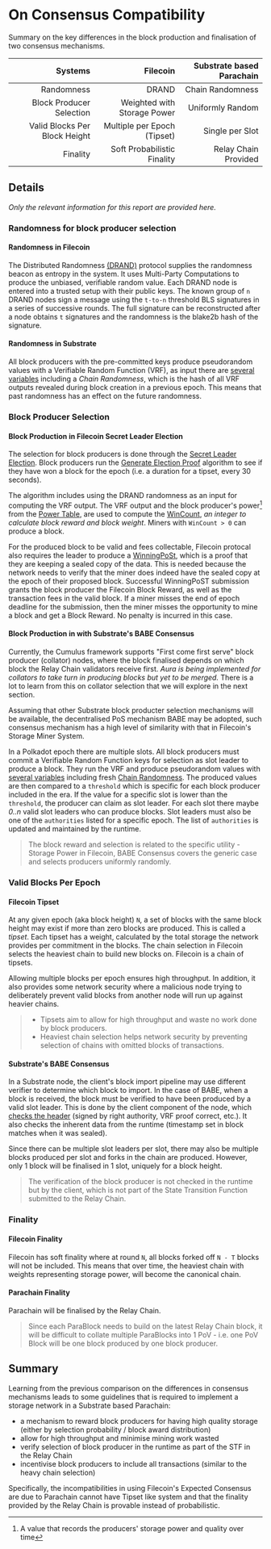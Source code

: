 # On Consensus Compatibility

Summary on the key differences in the block production and finalisation of two consensus mechanisms.

| Systems | Filecoin | Substrate based Parachain |
| --: | --: | --: |
| Randomness | DRAND | Chain Randomness |
| Block Producer Selection | Weighted with Storage Power | Uniformly Random |
| Valid Blocks Per Block Height | Multiple per Epoch (Tipset) | Single per Slot |
| Finality | Soft Probabilistic Finality | Relay Chain Provided |

## Details

_Only the relevant information for this report are provided here._

### Randomness for block producer selection

#### Randomness in Filecoin

The Distributed Randomness [(DRAND)] protocol supplies the randomness beacon as entropy in the system.
It uses Multi-Party Computations to produce the unbiased, verifiable random value.
Each DRAND node is entered into a trusted setup with their public keys.
The known group of `n` DRAND nodes sign a message using the `t-to-n` threshold BLS signatures in a series of successive rounds.
The full signature can be reconstructed after a node obtains `t` signatures and the randomness is the blake2b hash of the signature.

#### Randomness in Substrate

All block producers with the pre-committed keys produce pseudorandom values with a Verifiable Random Function (VRF), as input there are [several variables] including a *Chain Randomness*, which is the hash of all VRF outputs revealed during block creation in a previous epoch. This means that past randomness has an effect on the future randomness.

### Block Producer Selection

#### Block Production in Filecoin Secret Leader Election

The selection for block producers is done through the [Secret Leader Election].
Block producers run the [Generate Election Proof] algorithm to see if they have won a block for the epoch (i.e. a duration for a tipset, every 30 seconds).

The algorithm includes using the DRAND randomness as an input for computing the VRF output.
The VRF output and the block producer's power[^2] from the [Power Table], are used to compute the [WinCount], _an integer to calculate block reward and block weight_.
Miners with `WinCount > 0` can produce a block.

For the produced block to be valid and fees collectable, Filecoin protocal also requires the leader to produce a [WinningPoSt], which is a proof that they are keeping a sealed copy of the data.
This is needed because the network needs to verify that the miner does indeed have the sealed copy at the epoch of their proposed block.
Successful WinningPoST submission grants the block producer the Filecoin Block Reward, as well as the transaction fees in the valid block.
If a miner misses the end of epoch deadline for the submission, then the miner misses the opportunity to mine a block and get a Block Reward. No penalty is incurred in this case.

[^2]: A value that records the producers' storage power and quality over time

#### Block Production in with Substrate's BABE Consensus

Currently, the Cumulus framework supports "First come first serve" block producer (collator) nodes, where the block finalised depends on which block the Relay Chain validators receive first.
_Aura is being implemented for collators to take turn in producing blocks but yet to be merged._ There is a lot to learn from this on collator selection that we will explore in the next section.
<!-- koivunej: I think emphasized Aura refers to https://github.com/paritytech/cumulus/commits/bkchr-aura-the-long-way but it isn't merged yet? -->
<!-- Whalelephant: keeping this comment here as it is valid until it is not -->

Assuming that other Substrate block producter selection mechanisms will be available, the decentralised PoS mechanism BABE may be adopted, such consensus mechanism has a high level of similarity with that in Filecoin's Storage Miner System.

In a Polkadot epoch there are multiple slots.
All block producers must commit a Verifiable Random Function keys for selection as slot leader to produce a block.
They run the VRF and produce pseudorandom values with [several variables] including fresh [Chain Randomness].
The produced values are then compared to a `threshold` which is specific for each block producer included in the era.
If the value for a specific slot is lower than the `threshold`, the producer can claim as slot leader.
For each slot there maybe _0..n_ valid slot leaders who can produce blocks.
Slot leaders must also be one of the `authorities` listed for a specific epoch.
The list of `authorities` is updated and maintained by the runtime.  

> The block reward and selection is related to the specific utility - Storage Power in Filecoin, BABE Consensus covers the generic case and selects producers uniformly randomly.

### Valid Blocks Per Epoch

#### Filecoin Tipset

At any given epoch (aka block height) `N`, a set of blocks with the same block height may exist if more than zero blocks are produced.
This is called a _tipset_.
Each tipset has a weight, calculated by the total storage the network provides per commitment in the blocks.
The chain selection in Filecoin selects the heaviest chain to build new blocks on.
Filecoin is a chain of tipsets.

Allowing multiple blocks per epoch ensures high throughput.
In addition, it also provides some network security where a malicious node trying to deliberately prevent valid blocks from another node will run up against heavier chains.
<!-- Whalelephant: What about transactions that uncommit storage? -->

> - Tipsets aim to allow for high throughput and waste no work done by block producers.
> - Heaviest chain selection helps network security by preventing selection of chains with omitted blocks of transactions.

#### Substrate's BABE Consensus

In a Substrate node, the client's block import pipeline may use different verifier to determine which block to import.
In the case of BABE, when a block is received, the block must be verified to have been produced by a valid slot leader.
This is done by the client component of the node, which [checks the header] (signed by right authority, VRF proof correct, etc.).
It also checks the inherent data from the runtime (timestamp set in block matches when it was sealed).

Since there can be multiple slot leaders per slot, there may also be multiple blocks produced per slot and forks in the chain are produced.
However, only 1 block will be finalised in 1 slot, uniquely for a block height.

> The verification of the block producer is not checked in the runtime but by the client, which is not part of the State Transition Function submitted to the Relay Chain.

### Finality

#### Filecoin Finality

Filecoin has soft finality where at round `N`, all blocks forked off `N - T` blocks will not be included.
This means that over time, the heaviest chain with weights representing storage power, will become the canonical chain.

#### Parachain Finality

Parachain will be finalised by the Relay Chain.

> Since each ParaBlock needs to build on the latest Relay Chain block, it will be difficult to collate multiple ParaBlocks into 1 PoV - i.e. one PoV Block will be one block produced by one block producer.

## Summary

Learning from the previous comparison on the differences in consensus mechanisms leads to some guidelines that is required to implement a storage network in a Substrate based Parachain:

- a mechanism to reward block producers for having high quality storage (either by selection probability / block award distribution)
- allow for high throughput and minimise mining work wasted
- verify selection of block producer in the runtime as part of the STF in the Relay Chain
- incentivise block producers to include all transactions (similar to the heavy chain selection)

Specifically, the incompatibilities in using Filecoin's Expected Consensus are due to Parachain cannot have Tipset like system and that the finality provided by the Relay Chain is provable instead of probabilistic.

[Generate Election Proof]: https://spec.filecoin.io/#section-algorithms.expected_consensus.generateelectionproof
[Power Table]: https://spec.filecoin.io/#section-systems.filecoin_blockchain.storage_power_consensus.storage_power_actor.the-power-table
[WinningPoSt]: https://spec.filecoin.io/#section-algorithms.pos.post.winningpost
[several variables]: https://github.com/paritytech/substrate/blob/master/client/consensus/babe/src/authorship.rs#L232
[checks the header]: https://github.com/paritytech/substrate/blob/a107e1f0b394bc61726e73560332f7d714589e2f/client/consensus/babe/src/verification.rs#L160-L202
[Chain Randomness]: #randomness-in-substrate
[(DRAND)]: https://spec.filecoin.io/#section-libraries.drand
[Secret Leader Election]: https://spec.filecoin.io/#section-algorithms.expected_consensus.secret-leader-election
[WinCount]: https://spec.filecoin.io/#section-algorithms.expected_consensus.generateelectionproof
